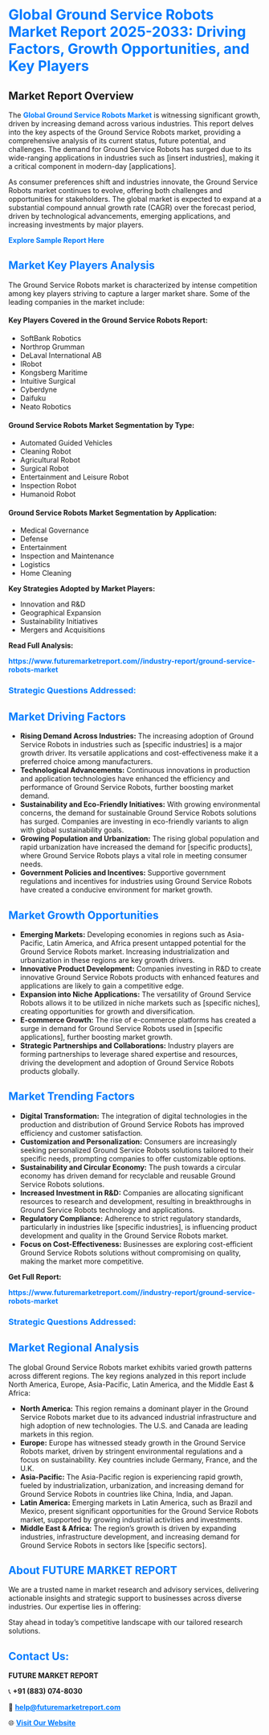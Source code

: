 <h1 style="color: #007BFF;">Global Ground Service Robots Market Report 2025-2033: Driving Factors, Growth Opportunities, and Key Players</h1>

<section id="overview">
<h2>Market Report Overview</h2>
<p>The <a href="https://www.futuremarketreport.com//industry-report/ground-service-robots-market" style="color: #007BFF; text-decoration: none;"><strong>Global Ground Service Robots Market</strong></a> is witnessing significant growth, driven by increasing demand across various industries. This report delves into the key aspects of the Ground Service Robots market, providing a comprehensive analysis of its current status, future potential, and challenges. The demand for Ground Service Robots has surged due to its wide-ranging applications in industries such as [insert industries], making it a critical component in modern-day [applications].</p>
<p>As consumer preferences shift and industries innovate, the Ground Service Robots market continues to evolve, offering both challenges and opportunities for stakeholders. The global market is expected to expand at a substantial compound annual growth rate (CAGR) over the forecast period, driven by technological advancements, emerging applications, and increasing investments by major players.</p>
</section>

<section id="overview">
<p><a href="https://www.futuremarketreport.com//request-sample/reportId=81444" style="color: #007BFF; text-decoration: none;"><strong>Explore Sample Report Here</strong></a></p>
</section>

<section id="key-players">
<h2 style="color: #007BFF;">Market Key Players Analysis</h2>
<p>The Ground Service Robots market is characterized by intense competition among key players striving to capture a larger market share. Some of the leading companies in the market include:</p>
<h4>Key Players Covered in the Ground Service Robots Report:</h4>
<ul><li>SoftBank Robotics</li><li>Northrop Grumman</li><li>DeLaval International AB</li><li>IRobot</li><li>Kongsberg Maritime</li><li>Intuitive Surgical</li><li>Cyber​​dyne</li><li>Daifuku</li><li>Neato Robotics</li></ul>
<h4>Ground Service Robots Market Segmentation by Type:</h4>
<ul><li>Automated Guided Vehicles</li><li>Cleaning Robot</li><li>Agricultural Robot</li><li>Surgical Robot</li><li>Entertainment and Leisure Robot</li><li>Inspection Robot</li><li>Humanoid Robot</li></ul>

<h4>Ground Service Robots Market Segmentation by Application:</h4>
<ul><li>Medical Governance</li><li>Defense</li><li>Entertainment</li><li>Inspection and Maintenance</li><li>Logistics</li><li>Home Cleaning</li></ul>
<p><strong>Key Strategies Adopted by Market Players:</strong></p>
<ul>
<li>Innovation and R&D</li>
<li>Geographical Expansion</li>
<li>Sustainability Initiatives</li>
<li>Mergers and Acquisitions</li>
</ul>
</section>

<section>
<p><strong>Read Full Analysis: </strong></p><a href="https://www.futuremarketreport.com//industry-report/ground-service-robots-market" style="color: #007BFF; text-decoration: none;"><strong>https://www.futuremarketreport.com//industry-report/ground-service-robots-market</strong></a>
<h3 style="color: #007BFF;">Strategic Questions Addressed:</h3>
</section>

<section id="driving-factors">
<h2 style="color: #007BFF;">Market Driving Factors</h2>
<ul>
<li><strong>Rising Demand Across Industries:</strong> The increasing adoption of Ground Service Robots in industries such as [specific industries] is a major growth driver. Its versatile applications and cost-effectiveness make it a preferred choice among manufacturers.</li>
<li><strong>Technological Advancements:</strong> Continuous innovations in production and application technologies have enhanced the efficiency and performance of Ground Service Robots, further boosting market demand.</li>
<li><strong>Sustainability and Eco-Friendly Initiatives:</strong> With growing environmental concerns, the demand for sustainable Ground Service Robots solutions has surged. Companies are investing in eco-friendly variants to align with global sustainability goals.</li>
<li><strong>Growing Population and Urbanization:</strong> The rising global population and rapid urbanization have increased the demand for [specific products], where Ground Service Robots plays a vital role in meeting consumer needs.</li>
<li><strong>Government Policies and Incentives:</strong> Supportive government regulations and incentives for industries using Ground Service Robots have created a conducive environment for market growth.</li>
</ul>
</section>

<section id="growth-opportunities">
<h2 style="color: #007BFF;">Market Growth Opportunities</h2>
<ul>
<li><strong>Emerging Markets:</strong> Developing economies in regions such as Asia-Pacific, Latin America, and Africa present untapped potential for the Ground Service Robots market. Increasing industrialization and urbanization in these regions are key growth drivers.</li>
<li><strong>Innovative Product Development:</strong> Companies investing in R&D to create innovative Ground Service Robots products with enhanced features and applications are likely to gain a competitive edge.</li>
<li><strong>Expansion into Niche Applications:</strong> The versatility of Ground Service Robots allows it to be utilized in niche markets such as [specific niches], creating opportunities for growth and diversification.</li>
<li><strong>E-commerce Growth:</strong> The rise of e-commerce platforms has created a surge in demand for Ground Service Robots used in [specific applications], further boosting market growth.</li>
<li><strong>Strategic Partnerships and Collaborations:</strong> Industry players are forming partnerships to leverage shared expertise and resources, driving the development and adoption of Ground Service Robots products globally.</li>
</ul>
</section>

<section id="trending-factors">
<h2 style="color: #007BFF;">Market Trending Factors</h2>
<ul>
<li><strong>Digital Transformation:</strong> The integration of digital technologies in the production and distribution of Ground Service Robots has improved efficiency and customer satisfaction.</li>
<li><strong>Customization and Personalization:</strong> Consumers are increasingly seeking personalized Ground Service Robots solutions tailored to their specific needs, prompting companies to offer customizable options.</li>
<li><strong>Sustainability and Circular Economy:</strong> The push towards a circular economy has driven demand for recyclable and reusable Ground Service Robots solutions.</li>
<li><strong>Increased Investment in R&D:</strong> Companies are allocating significant resources to research and development, resulting in breakthroughs in Ground Service Robots technology and applications.</li>
<li><strong>Regulatory Compliance:</strong> Adherence to strict regulatory standards, particularly in industries like [specific industries], is influencing product development and quality in the Ground Service Robots market.</li>
<li><strong>Focus on Cost-Effectiveness:</strong> Businesses are exploring cost-efficient Ground Service Robots solutions without compromising on quality, making the market more competitive.</li>
</ul>
</section>

<section>
<p><strong>Get Full Report: </strong></p><a href="https://www.futuremarketreport.com//industry-report/ground-service-robots-market" style="color: #007BFF; text-decoration: none;"><strong>https://www.futuremarketreport.com//industry-report/ground-service-robots-market</strong></a>
<h3 style="color: #007BFF;">Strategic Questions Addressed:</h3>
</section>


<section id="regional-analysis">
<h2 style="color: #007BFF;">Market Regional Analysis</h2>
<p>The global Ground Service Robots market exhibits varied growth patterns across different regions. The key regions analyzed in this report include North America, Europe, Asia-Pacific, Latin America, and the Middle East & Africa:</p>
<ul>
<li><strong>North America:</strong> This region remains a dominant player in the Ground Service Robots market due to its advanced industrial infrastructure and high adoption of new technologies. The U.S. and Canada are leading markets in this region.</li>
<li><strong>Europe:</strong> Europe has witnessed steady growth in the Ground Service Robots market, driven by stringent environmental regulations and a focus on sustainability. Key countries include Germany, France, and the U.K.</li>
<li><strong>Asia-Pacific:</strong> The Asia-Pacific region is experiencing rapid growth, fueled by industrialization, urbanization, and increasing demand for Ground Service Robots in countries like China, India, and Japan.</li>
<li><strong>Latin America:</strong> Emerging markets in Latin America, such as Brazil and Mexico, present significant opportunities for the Ground Service Robots market, supported by growing industrial activities and investments.</li>
<li><strong>Middle East & Africa:</strong> The region’s growth is driven by expanding industries, infrastructure development, and increasing demand for Ground Service Robots in sectors like [specific sectors].</li>
</ul>
</section>

<footer>
<h2 style="color: #007BFF;">About FUTURE MARKET REPORT</h2>
<p>We are a trusted name in market research and advisory services, delivering actionable insights and strategic support to businesses across diverse industries. Our expertise lies in offering:</p>

<p>Stay ahead in today’s competitive landscape with our tailored research solutions.</p>

<h2 style="color: #007BFF;">Contact Us:</h2>
<p><strong>FUTURE MARKET REPORT</strong></p>
<p>📞 <strong>+91 (883) 074-8030</strong></p>
<p>📧 <strong><a href="mailto:help@futuremarketreport.com" style="color: #007BFF;">help@futuremarketreport.com</a></strong></p>
<p>🌐 <strong><a href="https://www.futuremarketreport.com/" style="color: #007BFF;">Visit Our Website</a></strong></p>
</footer>